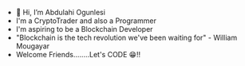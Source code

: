 - 👋 Hi, I’m Abdulahi Ogunlesi
-  I'm a CryptoTrader and also a Programmer
-  I'm aspiring to be a Blockchain Developer
-  "Blockchain is the tech revolution we've been waiting for" - William Mougayar
-  Welcome Friends........Let's CODE 😁!!
<!---
Niffy024/Niffy024 is a ✨ special ✨ repository because its `README.md` (this file) appears on your GitHub profile.
You can click the Preview link to take a look at your changes.
--->
